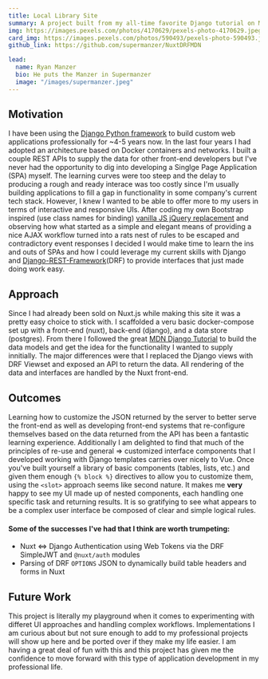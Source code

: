 ```yaml
---
title: Local Library Site
summary: A project built from my all-time favorite Django tutorial on MDN.  This project has allowed me to explore a large variety of ideas and implementations for building a containerized, full stack, distributed application.  It also means when I find some new idea for business logic or a user interface I have a specific project in which to deploy it.
img: https://images.pexels.com/photos/4170629/pexels-photo-4170629.jpeg?auto=compress&cs=tinysrgb&dpr=1&w=500
card_img: https://images.pexels.com/photos/590493/pexels-photo-590493.jpeg?auto=compress&cs=tinysrgb&dpr=2&h=750&w=1260
github_link: https://github.com/supermanzer/NuxtDRFMDN

lead:
  name: Ryan Manzer
  bio: He puts the Manzer in Supermanzer
  image: "/images/supermanzer.jpeg"
---
```

## Motivation
I have been using the [Django Python framework](https://www.djangoproject.com/) to build custom web applications professionally for ~4-5 years now.  In the last four years I had adopted an architecture based on Docker containers and networks.  I built a couple REST APIs to supply the data for other front-end developers but I've never had the opportunity to dig into developing a Singlge Page Application (SPA) myself.  The learning curves were too steep and the delay to producing a rough and ready interace was too costly since I'm usually building applications to fill a gap in functionality in some company's current tech stack.  However, I knew I wanted to be able to offer more to my users in terms of interactive and responsive UIs.  After coding my own Bootstrap inspired (use class names for binding) [vanilla JS jQuery replacement](https://github.com/supermanzer/FetchJS) and observing how what started as a simple and elegant means of providing a nice AJAX workflow turned into a rats nest of rules to be escaped and contradictory event responses I decided I would make time to learn the ins and outs of SPAs and how I could leverage my current skills with Django and [Django-REST-Framework](https://www.django-rest-framework.org/)(DRF) to provide interfaces that just made doing work easy.

## Approach
Since I had already been sold on Nuxt.js while making this site it was a pretty easy choice to stick with.  I scaffolded a veru basic docker-compose set up with a front-end (nuxt), back-end (django), and a data store (postgres).  From there I followed the great [MDN Django Tutorial](https://developer.mozilla.org/en-US/docs/Learn/Server-side/Django) to build the data models and get the idea for the functionality I wanted to supply innitially.  The major differences were that I replaced the Django views with DRF Viewset and exposed an API to return the data.  All rendering of the data and interfaces are handled by the Nuxt front-end.  

## Outcomes
Learning how to customize the JSON returned by the server to better serve the front-end as well as developing front-end systems that re-configure themselves based on the data returned from the API has been a fantastic learning experience.  Additionally I am delighted to find that much of the principles of re-use and general => customized interface components that I developed working with Django templates carries over nicely to Vue.  Once you've built yourself a library of basic components (tables, lists, etc.) and given them enough `{% block %}` directives to allow you to customize them, using the `<slot>` approach seems like second nature.  It makes me **very** happy to see my UI made up of nested components, each handling one specific task and returning results.  It is so gratifying to see what appears to be a complex user interface be composed of clear and simple logical rules.

#### Some of the successes I've had that I think are worth trumpeting:

- Nuxt <=> Django Authentication using Web Tokens via the DRF SimpleJWT and `@nuxt/auth` modules
- Parsing of DRF `OPTIONS` JSON to dynamically build table headers and forms in Nuxt

## Future Work
This project is literally my playground when it comes to experimenting with differet UI approaches and handling complex workflows.  Implementations I am curious about but not sure enough to add to my professional projects will show up here and be ported over if they make my life easier.  I am having a great deal of fun with this and this project has given me the confidence to move forward with this type of application development in my professional life.